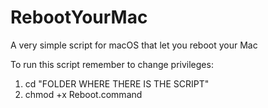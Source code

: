 # RebootYourMac
A very simple script for macOS that let you reboot your Mac

To run this script remember to change privileges:
1. cd "FOLDER WHERE THERE IS THE SCRIPT"
2. chmod +x Reboot.command
